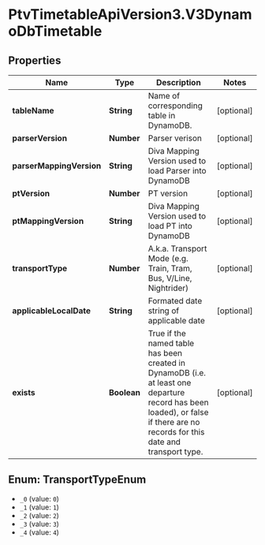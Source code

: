 # PtvTimetableApiVersion3.V3DynamoDbTimetable

## Properties
Name | Type | Description | Notes
------------ | ------------- | ------------- | -------------
**tableName** | **String** | Name of corresponding table in DynamoDB. | [optional] 
**parserVersion** | **Number** | Parser verison | [optional] 
**parserMappingVersion** | **String** | Diva Mapping Version used to load Parser into DynamoDB | [optional] 
**ptVersion** | **Number** | PT version | [optional] 
**ptMappingVersion** | **String** | Diva Mapping Version used to load PT into DynamoDB | [optional] 
**transportType** | **Number** | A.k.a. Transport Mode (e.g. Train, Tram, Bus, V/Line, Nightrider) | [optional] 
**applicableLocalDate** | **String** | Formated date string of applicable date | [optional] 
**exists** | **Boolean** | True if the named table has been created in DynamoDB (i.e. at least one departure record has been loaded),  or false if there are no records for this date and transport type. | [optional] 

<a name="TransportTypeEnum"></a>
## Enum: TransportTypeEnum

* `_0` (value: `0`)
* `_1` (value: `1`)
* `_2` (value: `2`)
* `_3` (value: `3`)
* `_4` (value: `4`)

